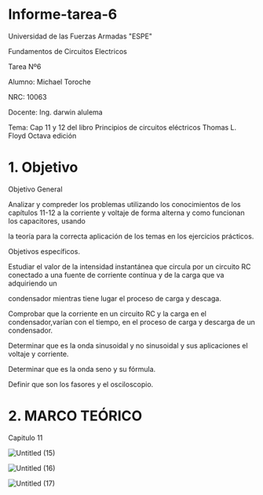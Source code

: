 # Informe-tarea-6

Universidad de las Fuerzas Armadas "ESPE"

Fundamentos de Circuitos Electricos

Tarea Nº6

Alumno: Michael Toroche

NRC: 10063

Docente: Ing. darwin alulema

Tema: Cap 11 y 12 del libro Principios de circuitos eléctricos Thomas L. Floyd Octava edición


# 1. Objetivo

Objetivo General

Analizar y compreder los problemas utilizando los conocimientos de los capítulos 11-12 a la corriente y voltaje de forma alterna y como funcionan los capacitores, usando

la teoría para la correcta aplicación de los temas en los ejercicios prácticos.

Objetivos específicos.

Estudiar el valor de la intensidad instantánea que circula por un circuito RC conectado a una fuente de corriente contínua y de la carga que va adquiriendo un

condensador mientras tiene lugar el proceso de carga y descaga.

Comprobar que la corriente en un circuito RC y la carga en el condensador,varían con el tiempo, en el proceso de carga y descarga de un condensador.

Determinar que es la onda sinusoidal y no sinusoidal y sus aplicaciones el voltaje y corriente.

Determinar que es la onda seno y su fórmula.

Definir que son los fasores y el osciloscopio.

# 2. MARCO TEÓRICO
Capitulo 11

![Untitled (15)](https://user-images.githubusercontent.com/116761073/211370575-7b8c0635-ccd6-48cb-949f-3152aec41add.jpg)

![Untitled (16)](https://user-images.githubusercontent.com/116761073/211370669-e9a4e93b-46b8-46f7-9fa1-dca178e07e6d.jpg)

![Untitled (17)](https://user-images.githubusercontent.com/116761073/211370751-896d4385-807e-4ce7-a6dc-036bfa9376b2.jpg)
